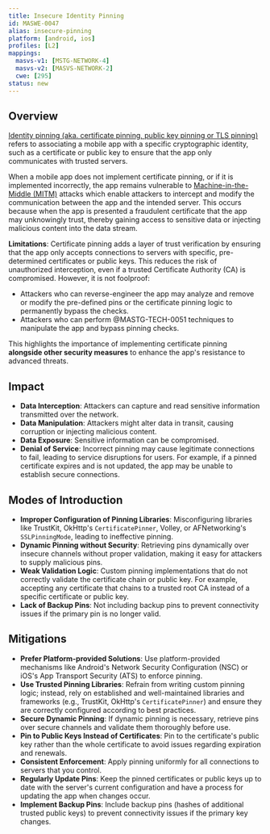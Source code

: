 ```yaml
---
title: Insecure Identity Pinning
id: MASWE-0047
alias: insecure-pinning
platform: [android, ios]
profiles: [L2]
mappings:
  masvs-v1: [MSTG-NETWORK-4]
  masvs-v2: [MASVS-NETWORK-2]
  cwe: [295]
status: new
---
```


## Overview

[Identity pinning (aka. certificate pinning, public key pinning or TLS pinning)](../../Document/0x04f-Testing-Network-Communication.md/#restricting-trust-identity-pinning) refers to associating a mobile app with a specific cryptographic identity, such as a certificate or public key to ensure that the app only communicates with trusted servers.

When a mobile app does not implement certificate pinning, or if it is implemented incorrectly, the app remains vulnerable to [Machine-in-the-Middle (MITM)](../../Document/0x04f-Testing-Network-Communication.md#intercepting-network-traffic-through-mitm) attacks which enable attackers to intercept and modify the communication between the app and the intended server. This occurs because when the app is presented a fraudulent certificate that the app may unknowingly trust, thereby gaining access to sensitive data or injecting malicious content into the data stream.

**Limitations**: Certificate pinning adds a layer of trust verification by ensuring that the app only accepts connections to servers with specific, pre-determined certificates or public keys. This reduces the risk of unauthorized interception, even if a trusted Certificate Authority (CA) is compromised. However, it is not foolproof:

- Attackers who can reverse-engineer the app may analyze and remove or modify the pre-defined pins or the certificate pinning logic to permanently bypass the checks.
- Attackers who can perform @MASTG-TECH-0051 techniques to manipulate the app and bypass pinning checks.

This highlights the importance of implementing certificate pinning **alongside other security measures** to enhance the app's resistance to advanced threats.

## Impact

- **Data Interception**: Attackers can capture and read sensitive information transmitted over the network.
- **Data Manipulation**: Attackers might alter data in transit, causing corruption or injecting malicious content.
- **Data Exposure**: Sensitive information can be compromised.
- **Denial of Service**: Incorrect pinning may cause legitimate connections to fail, leading to service disruptions for users. For example, if a pinned certificate expires and is not updated, the app may be unable to establish secure connections.

## Modes of Introduction

- **Improper Configuration of Pinning Libraries**: Misconfiguring libraries like TrustKit, OkHttp's `CertificatePinner`, Volley, or AFNetworking's `SSLPinningMode`, leading to ineffective pinning.
- **Dynamic Pinning without Security**: Retrieving pins dynamically over insecure channels without proper validation, making it easy for attackers to supply malicious pins.
- **Weak Validation Logic**: Custom pinning implementations that do not correctly validate the certificate chain or public key. For example, accepting any certificate that chains to a trusted root CA instead of a specific certificate or public key.
- **Lack of Backup Pins**: Not including backup pins to prevent connectivity issues if the primary pin is no longer valid.

## Mitigations

- **Prefer Platform-provided Solutions**: Use platform-provided mechanisms like Android's Network Security Configuration (NSC) or iOS's App Transport Security (ATS) to enforce pinning.
- **Use Trusted Pinning Libraries**: Refrain from writing custom pinning logic; instead, rely on established and well-maintained libraries and frameworks (e.g., TrustKit, OkHttp's `CertificatePinner`) and ensure they are correctly configured according to best practices.
- **Secure Dynamic Pinning**: If dynamic pinning is necessary, retrieve pins over secure channels and validate them thoroughly before use.
- **Pin to Public Keys Instead of Certificates**: Pin to the certificate's public key rather than the whole certificate to avoid issues regarding expiration and renewals.
- **Consistent Enforcement**: Apply pinning uniformly for all connections to servers that you control.
- **Regularly Update Pins**: Keep the pinned certificates or public keys up to date with the server's current configuration and have a process for updating the app when changes occur.
- **Implement Backup Pins**: Include backup pins (hashes of additional trusted public keys) to prevent connectivity issues if the primary key changes.

